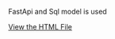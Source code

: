 FastApi and Sql model is used 

[View the HTML File](https://raw.githubusercontent.com/vishvjeet-thakur/delivery_backend/main/yourfile.html)
